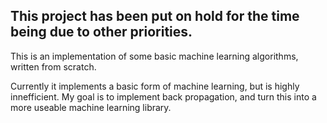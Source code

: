 This project has been put on hold for the time being due to other priorities.
------------------------------------------------------------------------------
This is an implementation of some basic machine learning algorithms, written from scratch.

Currently it implements a basic form of machine learning, but is highly innefficient.
My goal is to implement back propagation, and turn this into a more useable machine learning library.
